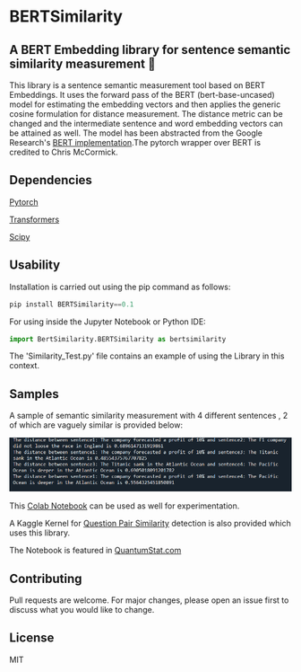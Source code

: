 # BERTSimilarity

## A BERT Embedding library for sentence semantic similarity measurement :robot:

This library is a sentence semantic measurement tool based on BERT Embeddings. It uses the forward pass of the BERT (bert-base-uncased) model for estimating the embedding vectors and then applies the generic cosine formulation for distance measurement. The distance metric can be changed and the intermediate sentence and word embedding vectors can be attained as well. The model has been abstracted from the Google Research's [BERT implementation](https://github.com/google-research/bert/).The pytorch wrapper over BERT is credited to Chris McCormick.


## Dependencies

<a href="https://pytorch.org/">Pytorch</a>


<a href="https://huggingface.co/transformers/">Transformers</a>


<a href="https://www.scipy.org/">Scipy</a>


## Usability

Installation is carried out using the pip command as follows:

```python
pip install BERTSimilarity==0.1
```

For using inside the Jupyter Notebook or Python IDE:

```python
import BertSimilarity.BERTSimilarity as bertsimilarity
```

The  'Similarity_Test.py' file contains an example of using the Library in this context.

## Samples

A sample of semantic similarity measurement with 4 different sentences , 2 of which are vaguely similar is provided below:

<img src='https://github.com/abhilash1910/BERTSimilarity/blob/master/Sample_Similarity.PNG'>

This [Colab Notebook](https://colab.research.google.com/drive/1OfFYGRdW3I8cMxL6Nj4KZd78PoiR4Lg0?usp=sharing) can be used as well for experimentation. 

A Kaggle Kernel for [Question Pair Similarity](https://www.kaggle.com/abhilash1910/bertsimilarity-library) detection is also provided which uses this library.

The Notebook is featured in [QuantumStat.com](https://notebooks.quantumstat.com/)

## Contributing

Pull requests are welcome. For major changes, please open an issue first to discuss what you would like to change.

## License

MIT
